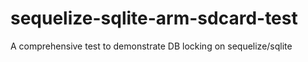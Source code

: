 # sequelize-sqlite-arm-sdcard-test
A comprehensive test to demonstrate DB locking on sequelize/sqlite
